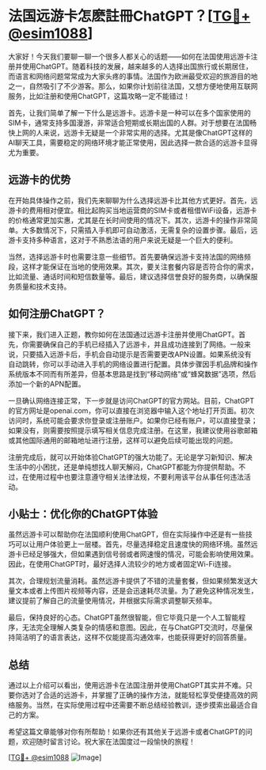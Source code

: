 # 法国远游卡怎麽註冊ChatGPT？[[TG💪+ @esim1088](https://t.me/s/esim1088)]

大家好！今天我们要聊一聊一个很多人都关心的话题——如何在法国使用远游卡注册并使用ChatGPT。随着科技的发展，越来越多的人选择出国旅行或长期居住，而语言和网络问题常常成为大家头疼的事情。法国作为欧洲最受欢迎的旅游目的地之一，自然吸引了不少游客。那么，如果你计划前往法国，又想方便地使用互联网服务，比如注册和使用ChatGPT，这篇攻略一定不能错过！

首先，让我们简单了解一下什么是远游卡。远游卡是一种可以在多个国家使用的SIM卡，通常支持多国漫游，非常适合短期或长期出国的人群。对于想要在法国畅快上网的人来说，远游卡无疑是一个非常实用的选择。尤其是像ChatGPT这样的AI聊天工具，需要稳定的网络环境才能正常使用，因此选择一款合适的远游卡显得尤为重要。

## 远游卡的优势

在开始具体操作之前，我们先来聊聊为什么选择远游卡比其他方式更好。首先，远游卡的费用相对便宜。相比起购买当地运营商的SIM卡或者租借WiFi设备，远游卡的价格通常更加实惠，尤其是在长时间使用的情况下。其次，远游卡的操作非常简单。大多数情况下，只需插入手机即可自动激活，无需复杂的设置步骤。最后，远游卡支持多种语言，这对于不熟悉法语的用户来说无疑是一个巨大的便利。

当然，选择远游卡时也需要注意一些细节。首先要确保远游卡支持法国的网络频段，这样才能保证在当地的使用效果。其次，要关注套餐内容是否符合你的需求，比如流量、通话时间和短信数量等。最后，建议选择信誉良好的服务商，以确保服务质量和技术支持。

## 如何注册ChatGPT？

接下来，我们进入正题，教你如何在法国通过远游卡注册并使用ChatGPT。首先，你需要确保自己的手机已经插入了远游卡，并且成功连接到了网络。一般来说，只要插入远游卡后，手机会自动提示是否需要更改APN设置。如果系统没有自动跳转，你可以手动进入手机的网络设置进行配置。具体步骤因手机品牌和操作系统版本不同而有所差异，但基本思路是找到“移动网络”或“蜂窝数据”选项，然后添加一个新的APN配置。

一旦确认网络连接正常，下一步就是访问ChatGPT的官方网站。目前，ChatGPT的官方网址是openai.com，你可以直接在浏览器中输入这个地址打开页面。初次访问时，系统可能会要求你登录或注册账户。如果你已经有账户，可以直接登录；如果没有，则需要按照提示填写相关信息完成注册。在这里，我建议使用谷歌邮箱或其他国际通用的邮箱地址进行注册，这样可以避免后续可能出现的问题。

注册完成后，就可以开始体验ChatGPT的强大功能了。无论是学习新知识、解决生活中的小困扰，还是单纯想找人聊天解闷，ChatGPT都能为你提供帮助。不过，在使用过程中也要注意遵守相关法律法规，不要利用该平台从事任何违法活动。

## 小贴士：优化你的ChatGPT体验

虽然远游卡可以帮助你在法国顺利使用ChatGPT，但在实际操作中还是有一些技巧可以让用户体验更上一层楼。首先，尽量选择稳定且速度快的网络环境。虽然远游卡已经足够强大，但如果遇到信号弱或者网速慢的情况，可能会影响使用效果。因此，在使用ChatGPT时，最好选择人流较少的地方或者固定Wi-Fi连接。

其次，合理规划流量消耗。虽然远游卡提供了不错的流量套餐，但如果频繁发送大量文本或者上传图片视频等内容，还是会迅速耗尽流量。为了避免这种情况发生，建议提前了解自己的流量使用情况，并根据实际需求调整聊天频率。

最后，保持良好的心态。ChatGPT虽然很智能，但它毕竟只是一个人工智能程序，无法完全理解人类复杂的情感和意图。因此，在与ChatGPT交流时，尽量保持简洁明了的语言表达，这样不仅能提高沟通效率，也能获得更好的回答质量。

## 总结

通过以上介绍可以看出，使用远游卡在法国注册并使用ChatGPT其实并不难。只要你选对了合适的远游卡，并掌握了正确的操作方法，就能轻松享受便捷高效的网络服务。当然，在实际使用过程中还需要不断总结经验教训，逐步摸索出最适合自己的方案。

希望这篇文章能够对你有所帮助！如果你还有其他关于远游卡或者ChatGPT的问题，欢迎随时留言讨论。祝大家在法国度过一段愉快的旅程！

[[TG💪+ @esim1088](https://t.me/s/esim1088) ![Image](https://i.postimg.cc/4NQfJmqS/Snipaste-2025-05-13-00-14-12.png)]